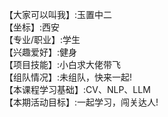 【大家可以叫我】:玉置中二  
【坐标】:西安  
【专业/职业】:学生   
【兴趣爱好】:健身  
【项目技能】:小白求大佬带飞  
【组队情况】:未组队，快来一起!  
【本课程学习基础】:CV、NLP、LLM  
【本期活动目标】:一起学习，闯关达人!  